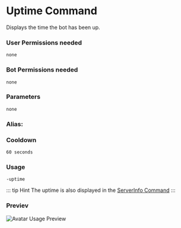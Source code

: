 # Uptime Command
Displays the time the bot has been up.

### User Permissions needed
`none`
### Bot Permissions needed
`none`

### Parameters
`none`

### Alias:
> <Badge text="utime" type="error" vertical="middle"/>

### Cooldown
`60 seconds`

### Usage
`-uptime`

::: tip Hint
The uptime is also displayed in the [ServerInfo Command](https://ylngyang.github.io/PaladinJS/information/serverinfo.html)
:::

### Previev

![Avatar Usage Preview](https://cdn.discordapp.com/attachments/469576672128139275/547384084721172480/unknown.png)